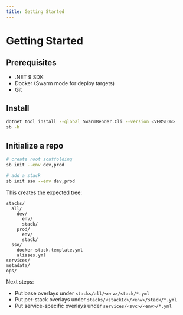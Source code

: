 ```yaml
---
title: Getting Started
---
```


# Getting Started

## Prerequisites
- .NET 9 SDK
- Docker (Swarm mode for deploy targets)
- Git

## Install
```bash
dotnet tool install --global SwarmBender.Cli --version <VERSION>
sb -h
```

## Initialize a repo
```bash
# create root scaffolding
sb init --env dev,prod

# add a stack
sb init sso --env dev,prod
```

This creates the expected tree:

```
stacks/
  all/
    dev/
      env/
      stack/
    prod/
      env/
      stack/
  sso/
    docker-stack.template.yml
    aliases.yml
services/
metadata/
ops/
```

Next steps:
- Put base overlays under `stacks/all/<env>/stack/*.yml`
- Put per-stack overlays under `stacks/<stackId>/<env>/stack/*.yml`
- Put service-specific overlays under `services/<svc>/<env>/*.yml`
